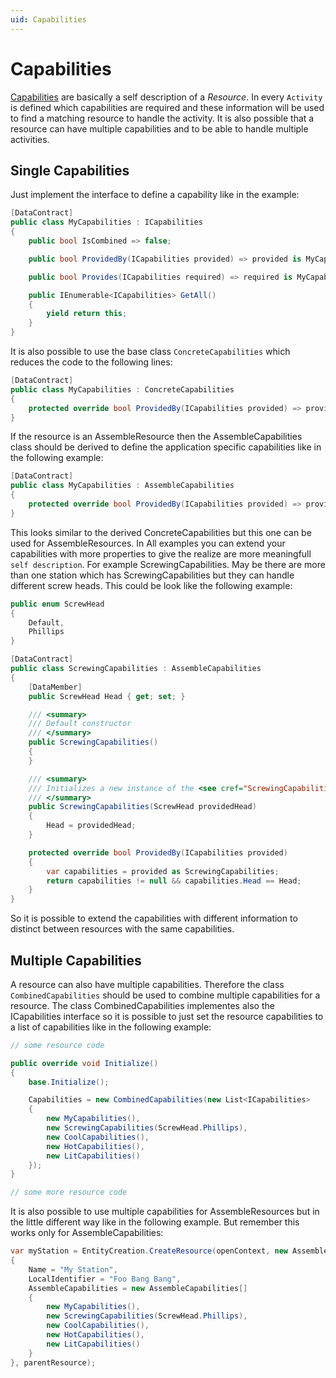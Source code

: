 ```yaml
---
uid: Capabilities
---
```

# Capabilities

[Capabilities](xref:Marvin.AbstractionLayer.Capabilities.ICapabilities) are basically a self description of a *Resource*. In every `Activity` is defined which capabilities are required and these information will be used to find a matching resource to handle the activity. It is also possible that a resource can have multiple capabilities and to be able to handle multiple activities.

## Single Capabilities

Just implement the interface to define a capability like in the example:

```` cs
[DataContract]
public class MyCapabilities : ICapabilities
{
    public bool IsCombined => false;

    public bool ProvidedBy(ICapabilities provided) => provided is MyCapabilities;

    public bool Provides(ICapabilities required) => required is MyCapabilities;

    public IEnumerable<ICapabilities> GetAll()
    {
        yield return this;
    }
}
````

It is also possible to use the base class `ConcreteCapabilities` which reduces the code to the following lines:

```` cs
[DataContract]
public class MyCapabilities : ConcreteCapabilities
{
    protected override bool ProvidedBy(ICapabilities provided) => provided is MyCapabilities;
}
````

If the resource is an AssembleResource then the AssembleCapabilities class should be derived to define the application specific capabilities like in the following example:

```` cs
[DataContract]
public class MyCapabilities : AssembleCapabilities
{
    protected override bool ProvidedBy(ICapabilities provided) => provided is MyCapabilities;
}
````

This looks similar to the derived ConcreteCapabilities but this one can be used for AssembleResources. In All examples you can extend your capabilities with more properties to give the realize are more meaningfull `self description`. For example ScrewingCapabilities. May be there are more than one station which has ScrewingCapabilities but they can handle different screw heads. This could be look like the following example:

```` cs
public enum ScrewHead
{
    Default, 
    Phillips
}

[DataContract]
public class ScrewingCapabilities : AssembleCapabilities
{
    [DataMember]
    public ScrewHead Head { get; set; }

    /// <summary>
    /// Default constructor
    /// </summary>
    public ScrewingCapabilities()
    {    
    }

    /// <summary>
    /// Initializes a new instance of the <see cref="ScrewingCapabilities"/> class.
    /// </summary>
    public ScrewingCapabilities(ScrewHead providedHead)
    {
        Head = providedHead;
    }

    protected override bool ProvidedBy(ICapabilities provided)
    {
        var capabilities = provided as ScrewingCapabilities;
        return capabilities != null && capabilities.Head == Head;
    }
}
````

So it is possible to extend the capabilities with different information to distinct between resources with the same capabilities.

## Multiple Capabilities

A resource can also have multiple capabilities. Therefore the class `CombinedCapabilities` should be used to combine multiple capabilities for a resource. The class CombinedCapabilities implementes also the ICapabilities interface so it is possible to just set the resource capabilities to a list of capabilities like in the following example:

```` cs
// some resource code

public override void Initialize()
{
    base.Initialize();

    Capabilities = new CombinedCapabilities(new List<ICapabilities>
    {
        new MyCapabilities(),
        new ScrewingCapabilities(ScrewHead.Phillips),
        new CoolCapabilities(),
        new HotCapabilities(),
        new LitCapabilities()
    });
}

// some more resource code
````

It is also possible to use multiple capabilities for AssembleResources but in the little different way like in the following example. But remember this works only for AssembleCapabilities:

```` cs
var myStation = EntityCreation.CreateResource(openContext, new AssembleCell
{
    Name = "My Station",
    LocalIdentifier = "Foo Bang Bang",
    AssembleCapabilities = new AssembleCapabilities[]
    {
        new MyCapabilities(),
        new ScrewingCapabilities(ScrewHead.Phillips),
        new CoolCapabilities(),
        new HotCapabilities(),
        new LitCapabilities()
    }
}, parentResource);
````

